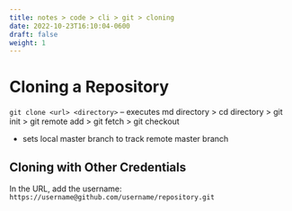 ```yaml
---
title: notes > code > cli > git > cloning
date: 2022-10-23T16:10:04-0600
draft: false
weight: 1
---
```

# Cloning a Repository
`git clone <url> <directory>` 
– executes md directory > cd directory > git init > git remote add <url> > git fetch > git checkout
- sets local master branch to track remote master branch  

## Cloning with Other Credentials
In the URL, add the username: `https://username@github.com/username/repository.git`
